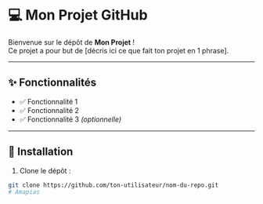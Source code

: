 # 💻 Mon Projet GitHub

Bienvenue sur le dépôt de **Mon Projet** !  
Ce projet a pour but de [décris ici ce que fait ton projet en 1 phrase].

---

## ✨ Fonctionnalités

- ✅ Fonctionnalité 1
- ✅ Fonctionnalité 2
- ✅ Fonctionnalité 3 *(optionnelle)*

---

## 🔧 Installation

1. Clone le dépôt :

```bash
git clone https://github.com/ton-utilisateur/nom-du-repo.git
# Amapias
